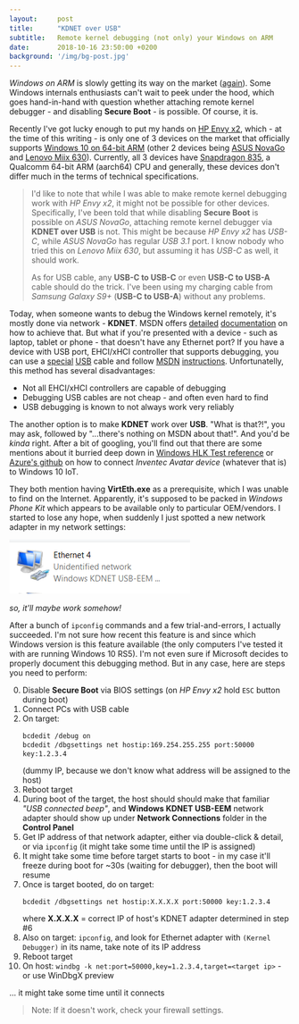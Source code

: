 ```yaml
---
layout:     post
title:      "KDNET over USB"
subtitle:   Remote kernel debugging (not only) your Windows on ARM
date:       2018-10-16 23:50:00 +0200
background: '/img/bg-post.jpg'
---
```


_Windows on ARM_ is slowly getting its way on the market ([again][win-rt]).
Some Windows internals enthusiasts can't wait to peek under the hood,
which goes hand-in-hand with question whether attaching remote kernel
debugger - and disabling **Secure Boot** - is possible. Of course, it is.

Recently I've got lucky enough to put my hands on [HP Envy x2][hp-envy-x2],
which - at the time of this writing - is only one of 3 devices on the market
that officially supports [Windows 10 on 64-bit ARM][windows-on-arm] (other 2
devices being [ASUS NovaGo][asus-novago] and [Lenovo Miix 630][lenovo-miix-630]).
Currently, all 3 devices have [Snapdragon 835][snapdragon-835], a Qualcomm
64-bit ARM (aarch64) CPU and generally, these devices don't differ much in the
terms of technical specifications.

> I'd like to note that while I was able to make remote kernel debugging
> work with _HP Envy x2_, it might not be possible for other devices. Specifically,
> I've been told that while disabling **Secure Boot** is possible on _ASUS NovaGo_,
> attaching remote kernel debugger via **KDNET over USB** is not. This might be
> because _HP Envy x2_ has _USB-C_, while _ASUS NovaGo_ has regular _USB 3.1_
> port. I know nobody who tried this on _Lenovo Miix 630_, but assuming it has
> _USB-C_ as well, it should work.
>
> As for USB cable, any **USB-C to USB-C** or even **USB-C to USB-A** cable
> should do the trick. I've been using my charging cable from _Samsung Galaxy S9+_
> (**USB-C to USB-A**) without any problems.

Today, when someone wants to debug the Windows kernel remotely, it's mostly
done via network - **KDNET**. MSDN offers [detailed][kdnet-auto] [documentation][kdnet-manual]
on how to achieve that. But what if you're presented with a device - such as
laptop, tablet or phone - that doesn't have any Ethernet port? If you have a device
with USB port, EHCI/xHCI controller that supports debugging, you can use a
[special][cable-usb2] [USB][cable-usb3] cable and follow [MSDN][km-dbg-usb2]
[instructions][km-dbg-usb3]. Unfortunatelly, this method has several disadvantages:
- Not all EHCI/xHCI controllers are capable of debugging
- Debugging USB cables are not cheap - and often even hard to find
- USB debugging is known to not always work very reliably

The another option is to make **KDNET** work over **USB**. "What is that?!",
you may ask, followed by "...there's nothing on MSDN about that!". And you'd be
*kinda* right. After a bit of googling, you'll find out that there are some
mentions about it burried deep down in [Windows HLK Test reference][hlk-kdnet-over-usb]
or [Azure's github][azure-iot-github] on how to connect _Inventec Avatar device_
(whatever that is) to Windows 10 IoT.

They both mention having **VirtEth.exe** as a prerequisite, which I was unable
to find on the Internet. Apparently, it's supposed to be packed in _Windows Phone Kit_
which appears to be available only to particular OEM/vendors. I started to lose
any hope, when suddenly I just spotted a new network adapter in my network
settings:

![kdnet](/img/posts/kdnet.png)

_so, it'll maybe work somehow!_

After a bunch of `ipconfig` commands and a few trial-and-errors, I actually succeeded.
I'm not sure how recent this feature is and since which Windows version is this feature
available (the only computers I've tested it with are running Windows 10 RS5). I'm not
even sure if Microsoft decides to properly document this debugging method. But in any
case, here are steps you need to perform:


0.  Disable **Secure Boot** via BIOS settings (on _HP Envy x2_ hold `ESC` button during boot)
1.  Connect PCs with USB cable
2.  On target:
    ```
    bcdedit /debug on
    bcdedit /dbgsettings net hostip:169.254.255.255 port:50000 key:1.2.3.4
    ```
    (dummy IP, because we don't know what address will be assigned to the host)
3.  Reboot target
4.  During boot of the target, the host should should make that familiar _"USB connected beep"_,
    and **Windows KDNET USB-EEM** network adapter should show up under
    **Network Connections** folder in the **Control Panel**
5.  Get IP address of that network adapter, either via double-click & detail, or
    via `ipconfig` (it might take some time until the IP is assigned)
6.  It might take some time before target starts to boot - in my case it'll
    freeze during boot for ~30s (waiting for debugger), then the boot will resume
7.  Once is target booted, do on target:
    ```
    bcdedit /dbgsettings net hostip:X.X.X.X port:50000 key:1.2.3.4
    ```
    where **X.X.X.X** = correct IP of host's KDNET adapter determined in step #6
8.  Also on target: `ipconfig`, and look for Ethernet adapter with `(Kernel Debugger)`
    in its name, take note of its IP address
9.  Reboot target
10. On host: `windbg -k net:port=50000,key=1.2.3.4,target=<target ip>` - or use WinDbgX preview

... it might take some time until it connects

> Note: If it doesn't work, check your firewall settings.


[win-rt]: <https://en.wikipedia.org/wiki/Windows_RT>
[kdnet-manual]: <https://docs.microsoft.com/en-us/windows-hardware/drivers/debugger/setting-up-a-network-debugging-connection>
[kdnet-auto]: <https://docs.microsoft.com/en-us/windows-hardware/drivers/debugger/setting-up-a-network-debugging-connection-automatically>
[cable-usb2]: <https://www.apriorit.com/dev-blog/210-win-debug-with-usb>
[cable-usb3]: <https://www.datapro.net/products/usb-3-0-super-speed-a-a-debugging-cable.html>
[km-dbg-usb2]: <https://docs.microsoft.com/en-us/windows-hardware/drivers/debugger/setting-up-a-usb-2-0-debug-cable-connection>
[km-dbg-usb3]: <https://docs.microsoft.com/en-us/windows-hardware/drivers/debugger/setting-up-a-usb-3-0-debug-cable-connection>
[hlk-kdnet-over-usb]: <https://docs.microsoft.com/en-us/windows-hardware/test/hlk/testref/8424cf29-e2b4-4060-bb90-4ea503ce704b>
[azure-iot-github]: <https://github.com/Azure/azure-iot-device-ecosystem/blob/master/get_started/windows10-iot-core-avatar-csharp.md>
[hp-envy-x2]: <https://www8.hp.com/us/en/campaigns/envy-x2/overview.html>
[asus-novago]: <https://www.asus.com/2-in-1-PCs/ASUS-NovaGo-TP370QL/>
[lenovo-miix-630]: <https://www.lenovo.com/us/en/tablets/windows-tablets/miix-series/Lenovo-Miix-630-12Q35/p/88IPMX60984>
[snapdragon-835]: <https://www.qualcomm.com/products/snapdragon/processors/835>
[windows-on-arm]: <https://docs.microsoft.com/en-us/windows/arm/>
